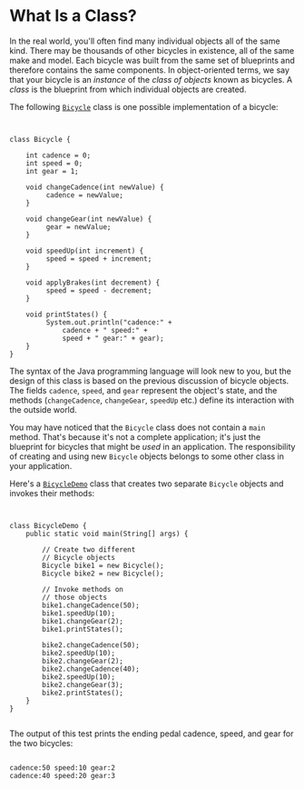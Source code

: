 
# What Is a Class?

In the real world, you'll often find many individual objects all of the same kind. There may be thousands of other bicycles in existence, all of the same make and model. Each bicycle was built from the same set of blueprints and therefore contains the same components. In object-oriented terms, we say that your bicycle is an *instance* of the *class of objects* known as bicycles. A *class* is the blueprint from which individual objects are created.

The following 
[`Bicycle`](examples/Bicycle.java) class is one possible implementation of a bicycle:

```


class Bicycle {

    int cadence = 0;
    int speed = 0;
    int gear = 1;

    void changeCadence(int newValue) {
         cadence = newValue;
    }

    void changeGear(int newValue) {
         gear = newValue;
    }

    void speedUp(int increment) {
         speed = speed + increment;   
    }

    void applyBrakes(int decrement) {
         speed = speed - decrement;
    }

    void printStates() {
         System.out.println("cadence:" +
             cadence + " speed:" + 
             speed + " gear:" + gear);
    }
}

```

The syntax of the Java programming language will look new to you, but the design of this class is based on the previous discussion of bicycle objects. The fields `cadence`, `speed`, and `gear` represent the object's state, and the methods (`changeCadence`, `changeGear`, `speedUp` etc.) define its interaction with the outside world.

You may have noticed that the `Bicycle` class does not contain a `main` method. That's because it's not a complete application; it's just the blueprint for bicycles that might be *used* in an application. The responsibility of creating and using new `Bicycle` objects belongs to some other class in your application.

Here's a 
[`BicycleDemo`](examples/BicycleDemo.java) class that creates two separate `Bicycle` objects and invokes their methods:

```


class BicycleDemo {
    public static void main(String[] args) {

        // Create two different 
        // Bicycle objects
        Bicycle bike1 = new Bicycle();
        Bicycle bike2 = new Bicycle();

        // Invoke methods on 
        // those objects
        bike1.changeCadence(50);
        bike1.speedUp(10);
        bike1.changeGear(2);
        bike1.printStates();

        bike2.changeCadence(50);
        bike2.speedUp(10);
        bike2.changeGear(2);
        bike2.changeCadence(40);
        bike2.speedUp(10);
        bike2.changeGear(3);
        bike2.printStates();
    }
}


```

The output of this test prints the ending pedal cadence, speed, and gear for the two bicycles:

```

cadence:50 speed:10 gear:2
cadence:40 speed:20 gear:3

```
